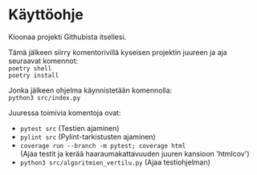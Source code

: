 # Käyttöohje
Kloonaa projekti Githubista itsellesi.  

Tämä jälkeen siirry komentorivillä kyseisen projektin juureen ja aja seuraavat komennot:  
`poetry shell`  
`poetry install`  

Jonka jälkeen ohjelma käynnistetään komennolla:  
`python3 src/index.py`  

Juuressa toimivia komentoja ovat:  
- `pytest src` (Testien ajaminen)  
- `pylint src` (Pylint-tarkistusten ajaminen)  
- `coverage run --branch -m pytest; coverage html`  
(Ajaa testit ja kerää haaraumakattavuuden juuren kansioon 'htmlcov')  
- `python3 src/algoritmien_vertilu.py` (Ajaa testiohjelman)

